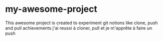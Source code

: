 # my-awesome-project
This awesome project is created to experiment git notions like clone, push and pull
achievements
j'ai reussi à cloner, pull et je m'apprête à faire un push
